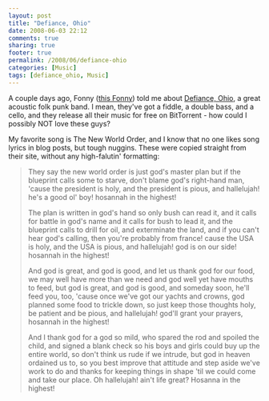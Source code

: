 ```yaml
---
layout: post
title: "Defiance, Ohio"
date: 2008-06-03 22:12
comments: true
sharing: true
footer: true
permalink: /2008/06/defiance-ohio
categories: [Music]
tags: [defiance_ohio, Music]
---
```

A couple days ago, Fonny ([this Fonny](http://www.brockli.com/2008/05/microblogging.php)) told me about [Defiance, Ohio](http://defianceohio.terrorware.com/), a great acoustic folk punk band.  I mean, they've got a fiddle, a double bass, and a cello, and they release all their music for free on BitTorrent - how could I possibly NOT love these guys?

My favorite song is The New World Order, and I know that no one likes song lyrics in blog posts, but tough nuggins.  These were copied straight from their site, without any high-falutin' formatting:

> They say the new world order is just god's master plan but if the blueprint calls some to starve, don't blame god's right-hand man, 'cause the president is holy, and the president is pious, and hallelujah! he's a good ol' boy! hosannah in the highest!
> 
> The plan is written in god's hand so only bush can read it, and it calls for battle in god's name and it calls for bush to lead it, and the blueprint calls to drill for oil, and exterminate the land, and if you can't hear god's calling, then you're probably from france! cause the USA is holy, and the USA is pious, and hallelujah! god is on our side! hosannah in the highest!
> 
> And god is great, and god is good, and let us thank god for our food, we may well have more than we need and god well yet have mouths to feed, but god is great, and god is good, and someday soon, he'll feed you, too, 'cause once we've got our yachts and crowns, god planned some food to trickle down, so just keep those thoughts holy, be patient and be pious, and hallelujah! god'll grant your prayers, hosannah in the highest!
> 
> And I thank god for a god so mild, who spared the rod and spoiled the child, and signed a blank check so his boys and girls could buy up the entire world, so don't think us rude if we intrude, but god in heaven ordained us to, so you best improve that attitude and step aside we've work to do and thanks for keeping things in shape 'til we could come and take our place. Oh hallelujah! ain't life great? Hosanna in the highest!